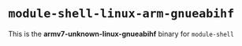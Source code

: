 # `module-shell-linux-arm-gnueabihf`

This is the **armv7-unknown-linux-gnueabihf** binary for `module-shell`
